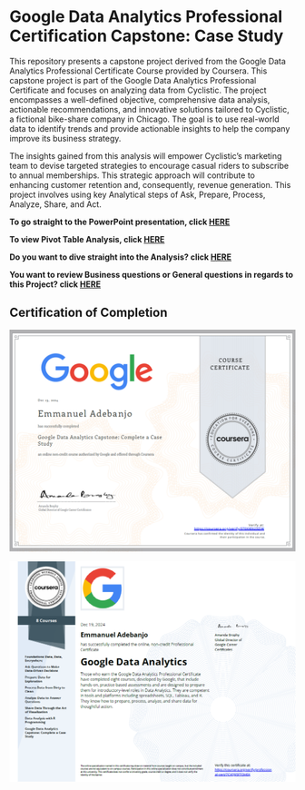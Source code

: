# Google Data Analytics Professional Certification Capstone: Case Study

This repository presents a capstone project derived from the Google Data Analytics Professional Certificate Course provided by Coursera. This capstone project is part of the Google Data Analytics Professional Certificate and focuses on analyzing data from Cyclistic. The project encompasses a well-defined objective, comprehensive data analysis, actionable recommendations, and innovative solutions tailored to Cyclistic, a fictional bike-share company in Chicago. The goal is to use real-world data to identify trends and provide actionable insights to help the company improve its business strategy.

The insights gained from this analysis will empower Cyclistic’s marketing team to devise targeted strategies to encourage casual riders to subscribe to annual memberships. This strategic approach will contribute to enhancing customer retention and, consequently, revenue generation. This project involves using key Analytical steps of Ask, Prepare, Process, Analyze, Share, and Act. 

**To go straight to the PowerPoint presentation, click [HERE](./presentation/powerpoint_presentation.md)**

**To view Pivot Table Analysis, click [HERE](./cyclistic_case_study/pivot_table_analysis.md)**

**Do you want to dive straight into the Analysis? click [HERE](./cyclistic_case_study/complete_analysis.md)**

**You want to review Business questions or General questions in regards to this Project? click [HERE](./cyclistic_case_study/business_questions.md)**

## Certification of Completion
![Certificate of Completion 1](./cert_capstone.png)

![Certificate of Completion 2](./cert.png)

